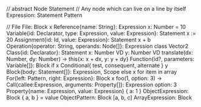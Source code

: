 //  abstract
                        Node
                        Statement   // Any node which can live on a line by itself
                        Expression: Statement
                        Pattern

//  File                File: Block
x                       Reference{name: String}: Expression
x: Number = 10          Variable{id: Declarator, type: Expression, value: Expression}: Statement
x := 20                 Assignment{id: Id, value: Expression}: Statement
x + b                   Operation{operator: String, operands: Node[]}: Expression
class Vector2           Class{id: Declarator}: Statement
    x: Number           VD
    y: Number           VD
    translate(dx: Number, dy: Number) -> this{x: x + dx, y: y + dy}
                        Function{id?, parameters: Variable[]}: Block
if x                    Conditional{ test, consequent, alternate }
    y                   Block{body: Statement[]}: Expression, Scope
else
    x
for item in array       For{left: Pattern, right: Expression}: Block
    x
foo(1, option: 3) ->    Call{callee:Expression, arguments: Property[]}: Expression
option: 3               Property{name: Expression, value: Expression}
{ a: 1 }                ObjectExpression: Block
{ a, b } = value        ObjectPattern: Block
[a, b, c]               ArrayExpression: Block
